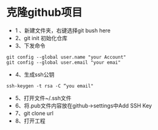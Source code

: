 # 克隆github项目

- 1 、新建文件夹，右键选择git bush here
- 2、git init 初始化仓库
- 3、下发命令

```git
git config --global user.name "your Account" 
git config --global user.email "your emai" 
```
- 4、生成ssh公钥
```git
ssh-keygen -t rsa -C “you email" 
```
- 5、打开文件~/.ssh文件
- 6、将.pub文件内容放在github->settings中Add SSH Key
- 7、git clone url
- 8、打开工程

